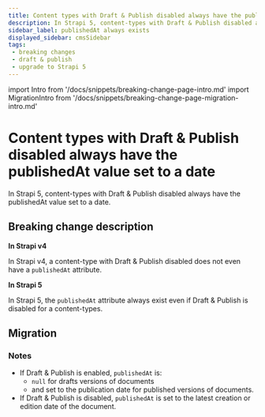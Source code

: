 ```yaml
---
title: Content types with Draft & Publish disabled always have the publishedAt value set to a date
description: In Strapi 5, content-types with Draft & Publish disabled always have the publishedAt value set to a date.
sidebar_label: publishedAt always exists
displayed_sidebar: cmsSidebar
tags:
 - breaking changes
 - draft & publish
 - upgrade to Strapi 5
---
```


import Intro from '/docs/snippets/breaking-change-page-intro.md'
import MigrationIntro from '/docs/snippets/breaking-change-page-migration-intro.md'

# Content types with Draft & Publish disabled always have the publishedAt value set to a date

In Strapi 5, content-types with Draft & Publish disabled always have the publishedAt value set to a date.
<Intro />

## Breaking change description

<SideBySideContainer>

<SideBySideColumn>

**In Strapi v4**

In Strapi v4, a content-type with Draft & Publish disabled does not even have a `publishedAt` attribute.

</SideBySideColumn>

<SideBySideColumn>

**In Strapi 5**

In Strapi 5, the `publishedAt` attribute always exist even if Draft & Publish is disabled for a content-types.

</SideBySideColumn>

</SideBySideContainer>

## Migration

<MigrationIntro />

### Notes

* If Draft & Publish is enabled, `publishedAt` is:
  * `null` for drafts versions of documents
  * and set to the publication date for published versions of documents.
* If Draft & Publish is disabled, `publishedAt` is set to the latest creation or edition date of the document.
